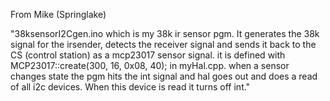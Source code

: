 From Mike (Springlake)

"38ksensorI2Cgen.ino which is my 38k ir sensor pgm. It generates the 38k signal for the irsender, detects the receiver signal and sends it back to the CS (control station) as a mcp23017 sensor signal. it is defined with MCP23017::create(300, 16, 0x08, 40); in myHal.cpp. when a sensor changes state the pgm hits the int signal and hal goes out and does a read of all i2c devices. When this device is read it turns off int."




